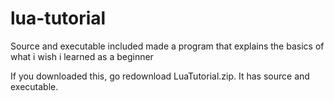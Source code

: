 # lua-tutorial

Source and executable included
made a program that explains the basics of what i wish i learned as a beginner

If you downloaded this, go redownload LuaTutorial.zip. It has source and executable.
